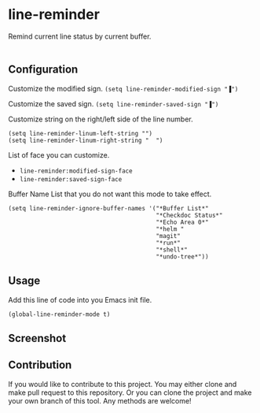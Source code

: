 # line-reminder #

Remind current line status by current buffer.<br/><br/>


## Configuration ##
Customize the modified sign.
`(setq line-reminder-modified-sign "▐")`

Customize the saved sign.
`(setq line-reminder-saved-sign "▐")`

Customize string on the right/left side of the line number.
```
(setq line-reminder-linum-left-string "")
(setq line-reminder-linum-right-string "  ")
```

List of face you can customize.
* `line-reminder:modified-sign-face`
* `line-reminder:saved-sign-face`

Buffer Name List that you do not want this mode to take effect.
```
(setq line-reminder-ignore-buffer-names '("*Buffer List*"
                                          "*Checkdoc Status*"
                                          "*Echo Area 0*"
                                          "*helm "
                                          "magit"
                                          "*run*"
                                          "*shell*"
                                          "*undo-tree*"))
```


## Usage ##
Add this line of code into you Emacs init file.<br/>
```
(global-line-reminder-mode t)
```


## Screenshot ##


## Contribution ##
If you would like to contribute to this project. You may either
clone and make pull request to this repository. Or you can
clone the project and make your own branch of this tool. Any
methods are welcome!
